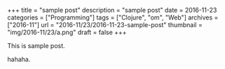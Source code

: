 +++
title = "sample post"
description = "sample post"
date = 2016-11-23
categories = ["Programming"]
tags = ["Clojure", "om", "Web"]
archives = ["2016-11"]
url = "2016-11/23/2016-11-23-sample-post"
thumbnail = "img/2016-11/23/a.png"
draft = false
+++

This is sample post.

<!--more-->

hahaha.

